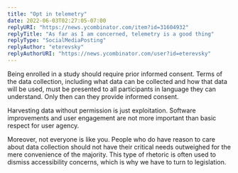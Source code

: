 ```yaml
---
title: "Opt in telemetry"
date: 2022-06-03T02:27:05-07:00
replyURI: "https://news.ycombinator.com/item?id=31604932"
replyTitle: "As far as I am concerned, telemetry is a good thing"
replyType: "SocialMediaPosting"
replyAuthor: "eterevsky"
replyAuthorURI: "https://news.ycombinator.com/user?id=eterevsky"
---
```

Being enrolled in a study should require prior informed consent. Terms of the data collection, including what data can be collected and how that data will be used, must be presented to all participants in language they can understand. Only then can they provide informed consent.

Harvesting data without permission is just exploitation. Software improvements and user engagement are not more important than basic respect for user agency.

Moreover, not everyone is like you. People who do have reason to care about data collection should not have their critical needs outweighed for the mere convenience of the majority. This type of rhetoric is often used to dismiss accessibility concerns, which is why we have to turn to legislation.

